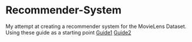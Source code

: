 # Recommender-System
My attempt at creating a recommender system for the MovieLens Dataset.
Using these guide as a starting point [Guide1](https://acodeforthought.wordpress.com/2016/12/29/building-a-recommender-system-on-user-user-collaborative-filtering-movielens-dataset/)
[Guide2](https://www.analyticsvidhya.com/blog/2016/06/quick-guide-build-recommendation-engine-python/)
